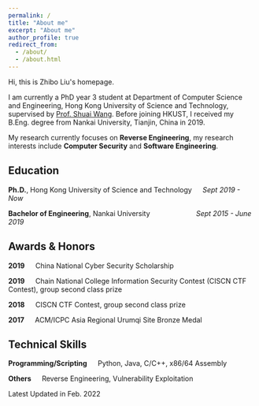 ```yaml
---
permalink: /
title: "About me"
excerpt: "About me"
author_profile: true
redirect_from: 
  - /about/
  - /about.html
---
```


Hi, this is Zhibo Liu's homepage.

I am currently a PhD year 3 student at Department of Computer Science and Engineering, Hong Kong University of Science and Technology, supervised by [Prof. Shuai Wang](https://www.cse.ust.hk/~shuaiw/).
Before joining HKUST, I received my B.Eng. degree from Nankai University, Tianjin, China in 2019.

My research currently focuses on **Reverse Engineering**, my research interests include **Computer Security** and **Software Engineering**.

Education
------
**Ph.D.**, Hong Kong University of Science and Technology &emsp; *Sept 2019 - Now*

**Bachelor of Engineering**, Nankai University &emsp; &emsp; &emsp; &emsp; &emsp; *Sept 2015 - June 2019*

<!--
Academic Projects
======
**DNN Executable Decompilation**, &emsp; *Jan 2021 - Now*
 * We try to decompile DNN executables compiled by DNN compilers using trace-based symbolic execution.

**Lifter Benchmarking**, S&P 2022 &emsp; *Apr 2020 - Apr 2021*
 * We quantitatively evaluate performance of LLVM IR lifters on supporting downstream applications including pointer analysis, binary similarity analysis and decompilation.

**Decompiler Testing**, ISSTA 2020 &emsp; *Jan 2019 - Mar 2020*
 * We design a framework to automatically find errors and defects in modern decmopilers including commercial decompiler and open-source decompiler developed by NSA.
-->

Awards & Honors
------
**2019** &emsp; China National Cyber Security Scholarship

**2019** &emsp; Chain National College Information Security Contest (CISCN CTF Contest), group second class prize

**2018** &emsp; CISCN CTF Contest, group second class prize

**2017** &emsp; ACM/ICPC Asia Regional Urumqi Site Bronze Medal

Technical Skills
------
**Programming/Scripting** &emsp; Python, Java, C/C++, x86/64 Assembly

**Others** &emsp; Reverse Engineering, Vulnerability Exploitation


Latest Updated in Feb. 2022

<script type="text/javascript" id="clustrmaps" src="//clustrmaps.com/map_v2.js?d=Qma8wy7SwXxSesyratpVG16wwYImbiSR7vB7lYh6lDs&cl=ffffff&w=a"></script>
